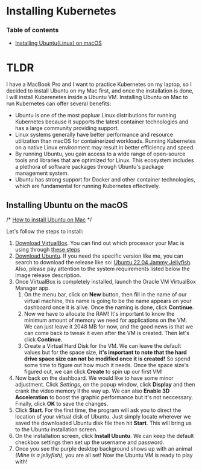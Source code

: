 # Installing Kubernetes

### Table of contents
- [Installing Ubuntu(Linux) on macOS](#installing-ubuntu-on-macos)

# TLDR
I have a MacBook Pro and I want to practice Kubernetes on my laptop, so I decided to install Ubuntu on my Mac first, and once the installation is done, I will install Kuberenetes inside a Ubuntu VM. Installing Ubuntu on Mac to run Kubernetes can offer several benefits:
- Ubuntu is one of the most popluar Linux distributions for running Kubernetes because it supports the latest container technologies and has a large community providing support.
- Linux systems generally have better performance and resource utilization than macOS for containerized workloads. Running Kubernetes on a native Linux environment may result in better efficiency and speed.
- By running Ubuntu, you gain access to a wide range of open-source tools and libraries that are optimized for Linux. This ecosystem includes a plethora of software packages through Ubuntu's package management system.
- Ubuntu has strong support for Docker and other container technologies, which are fundamental for running Kubernetes effectively.

## Installing Ubuntu on the macOS

/* [How to install Ubuntu on Mac](https://www.youtube.com/watch?v=Hzji7w882OY&t=15s) */

Let's follow the steps to install:
1. [Download VirtualBox](https://www.virtualbox.org/wiki/Downloads). You can find out which processor your Mac is using through [these steps](https://www.howtogeek.com/706226/how-to-check-if-your-mac-is-using-an-intel-or-apple-silicon-processor/)
2. [Download Ubuntu](https://ubuntu.com/download/desktop). If you need the specific version like me, you can search to download the release like so: [Ubuntu 22.04 Jammy Jellyfish](https://releases.ubuntu.com/jammy/). Also, please pay attention to the system requirements listed below the image release description.
3. Once VirtualBox is completely installed, launch the Oracle VM VirtualBox Manager app.
   1. On the menu bar, click on **New** button, then fill in the name of our virtual machine, this name is going to be the name appears on your dashboard once it is alive. Once the naming is done, click **Continue**.
   2. Now we have to allocate the RAM! It's important to know the minimum amount of memory we need for applications on the VM. We can just leave it 2048 MB for now, and the good news is that we can come back to tweak it even after the VM is created. Then let's click **Continue**.
   3. Create a Virtual Hard Disk for the VM. We can leave the default values but for the space size, **it's important to note that the hard drive space size can not be modified once it is created!** So spend some time to figure out how much it needs. Once the space size's figured out, we can click **Create** to spin up our first VM!
4. Now back on the dashboard. We would like to have some minor adjustment. Click *Settings*, on the popup window, click **Display** and then crank the video memory ll the way up. We can also **Enable 3D Acceleration** to boost the graphic performance but it's not neccessary. Finally, click **OK** to save the changes.
5. Click **Start**. For the first time, the program will ask you to direct the location of your virtual disk of Ubuntu. Just simply locate wherever we saved the downloaded Ubuntu disk file then hit **Start**. This will bring us to the Ubuntu installation screen.
6. On the installation screen, click **Install Ubuntu**. We can keep the default checkbox settings then set up the username and password.
7. Once you see the purple desktop background shows up with an animal *(Mine is a jellyfish)*, you are all set! Now the Ubuntu VM is ready to play with! 
